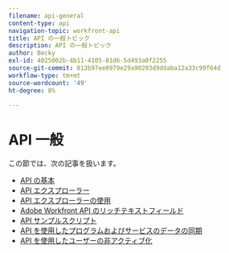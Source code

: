 ```yaml
---
filename: api-general
content-type: api
navigation-topic: workfront-api
title: API の一般トピック
description: API の一般トピック
author: Becky
exl-id: 4025002b-4b11-4105-81d6-5d493a0f2255
source-git-commit: 813b97ee0979e29a90293d9ddaba12a33c99f64d
workflow-type: tm+mt
source-wordcount: '49'
ht-degree: 8%

---
```



# API 一般

この節では、次の記事を扱います。

* [API の基本](../../wf-api/general/api-basics.md)
* [API エクスプローラー](../../wf-api/general/api-explorer.md)
* [API エクスプローラーの使用](../../wf-api/general/using-api-explorer.md)
* [Adobe Workfront API のリッチテキストフィールド](../../wf-api/general/rich-text-field-api.md)
* [API サンプルスクリプト](../../wf-api/general/api-example-scripts.md)
* [API を使用したプログラムおよびサービスのデータの同期](../../wf-api/general/api-sync-data.md)
* [API を使用したユーザーの非アクティブ化](../../wf-api/general/deactivate-user-api.md)
<!--
* [Projects API](../../wf-api/general/projects-api.md)
-->
